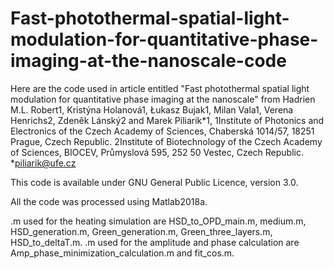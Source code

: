 # Fast-photothermal-spatial-light-modulation-for-quantitative-phase-imaging-at-the-nanoscale-code
Here are the code used in article entitled "Fast photothermal spatial light modulation for quantitative phase imaging at the nanoscale" from Hadrien M.L. Robert1, Kristýna Holanová1, Łukasz Bujak1, Milan Vala1, Verena Henrichs2, Zdeněk Lánský2 and Marek Piliarik*1, 1Institute of Photonics and Electronics of the Czech Academy of Sciences, Chaberská 1014/57, 18251 Prague, Czech Republic. 2Institute of Biotechnology of the Czech Academy of Sciences, BIOCEV, Průmyslová 595, 252 50 Vestec, Czech Republic. *piliarik@ufe.cz  

This code is available under GNU General Public Licence, version 3.0.

All the code was processed using Matlab2018a.

.m used for the heating simulation are HSD_to_OPD_main.m, medium.m, HSD_generation.m, Green_generation.m, Green_three_layers.m, HSD_to_deltaT.m. 
.m used for the amplitude and phase calculation are Amp_phase_minimization_calculation.m and fit_cos.m.
